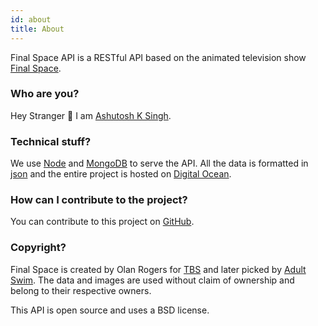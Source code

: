 ```yaml
---
id: about
title: About
---
```




Final Space API is a RESTful  API based on the animated television show [Final Space](https://en.wikipedia.org/wiki/Final_Space).


### Who are you?

Hey Stranger 👋
I am [Ashutosh K Singh](https://ashusingh.me/).


### Technical stuff?
We use [Node](https://nodejs.org) and [MongoDB](https://www.mongodb.com/) to serve the API. All the data is formatted in [json](http://json.org/) and the entire project is hosted on [Digital Ocean](https://digitalocean.com).

### How can I contribute to the project?
You can contribute to this project on [GitHub](https://github.com/lelouchb/final-space-api).

### Copyright?
Final Space is created by Olan Rogers for [TBS](https://www.tbs.com/) and later picked by [Adult Swim](https://www.adultswim.com). The data and images are used without claim of ownership and belong to their respective owners.

This API is open source and uses a BSD license.

